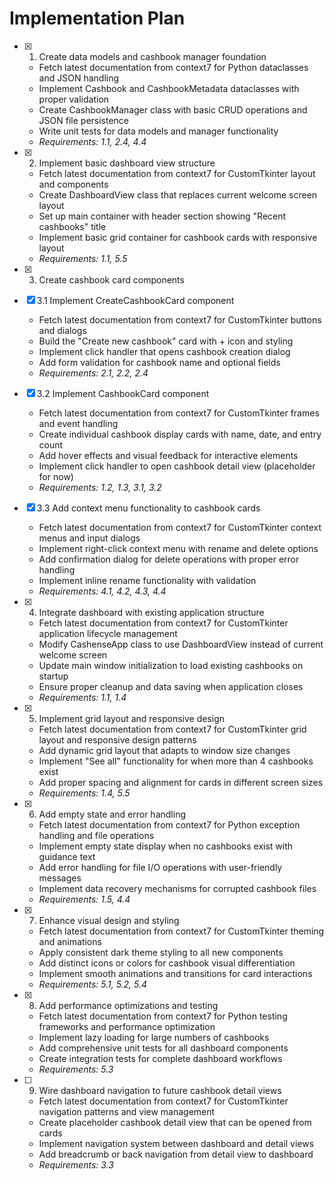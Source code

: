 # Implementation Plan

- [x] 1. Create data models and cashbook manager foundation





  - Fetch latest documentation from context7 for Python dataclasses and JSON handling
  - Implement Cashbook and CashbookMetadata dataclasses with proper validation
  - Create CashbookManager class with basic CRUD operations and JSON file persistence
  - Write unit tests for data models and manager functionality
  - _Requirements: 1.1, 2.4, 4.4_

- [x] 2. Implement basic dashboard view structure





  - Fetch latest documentation from context7 for CustomTkinter layout and components
  - Create DashboardView class that replaces current welcome screen layout
  - Set up main container with header section showing "Recent cashbooks" title
  - Implement basic grid container for cashbook cards with responsive layout
  - _Requirements: 1.1, 5.5_

- [x] 3. Create cashbook card components
- [x] 3.1 Implement CreateCashbookCard component





  - Fetch latest documentation from context7 for CustomTkinter buttons and dialogs
  - Build the "Create new cashbook" card with + icon and styling
  - Implement click handler that opens cashbook creation dialog
  - Add form validation for cashbook name and optional fields
  - _Requirements: 2.1, 2.2, 2.4_

- [x] 3.2 Implement CashbookCard component





  - Fetch latest documentation from context7 for CustomTkinter frames and event handling
  - Create individual cashbook display cards with name, date, and entry count
  - Add hover effects and visual feedback for interactive elements
  - Implement click handler to open cashbook detail view (placeholder for now)
  - _Requirements: 1.2, 1.3, 3.1, 3.2_

- [x] 3.3 Add context menu functionality to cashbook cards





  - Fetch latest documentation from context7 for CustomTkinter context menus and input dialogs
  - Implement right-click context menu with rename and delete options
  - Add confirmation dialog for delete operations with proper error handling
  - Implement inline rename functionality with validation
  - _Requirements: 4.1, 4.2, 4.3, 4.4_

- [x] 4. Integrate dashboard with existing application structure





  - Fetch latest documentation from context7 for CustomTkinter application lifecycle management
  - Modify CashenseApp class to use DashboardView instead of current welcome screen
  - Update main window initialization to load existing cashbooks on startup
  - Ensure proper cleanup and data saving when application closes
  - _Requirements: 1.1, 1.4_

- [x] 5. Implement grid layout and responsive design





  - Fetch latest documentation from context7 for CustomTkinter grid layout and responsive design patterns
  - Add dynamic grid layout that adapts to window size changes
  - Implement "See all" functionality for when more than 4 cashbooks exist
  - Add proper spacing and alignment for cards in different screen sizes
  - _Requirements: 1.4, 5.5_

- [x] 6. Add empty state and error handling





  - Fetch latest documentation from context7 for Python exception handling and file operations
  - Implement empty state display when no cashbooks exist with guidance text
  - Add error handling for file I/O operations with user-friendly messages
  - Implement data recovery mechanisms for corrupted cashbook files
  - _Requirements: 1.5, 4.4_

- [x] 7. Enhance visual design and styling





  - Fetch latest documentation from context7 for CustomTkinter theming and animations
  - Apply consistent dark theme styling to all new components
  - Add distinct icons or colors for cashbook visual differentiation
  - Implement smooth animations and transitions for card interactions
  - _Requirements: 5.1, 5.2, 5.4_

- [x] 8. Add performance optimizations and testing





  - Fetch latest documentation from context7 for Python testing frameworks and performance optimization
  - Implement lazy loading for large numbers of cashbooks
  - Add comprehensive unit tests for all dashboard components
  - Create integration tests for complete dashboard workflows
  - _Requirements: 5.3_

- [ ] 9. Wire dashboard navigation to future cashbook detail views
  - Fetch latest documentation from context7 for CustomTkinter navigation patterns and view management
  - Create placeholder cashbook detail view that can be opened from cards
  - Implement navigation system between dashboard and detail views
  - Add breadcrumb or back navigation from detail view to dashboard
  - _Requirements: 3.3_